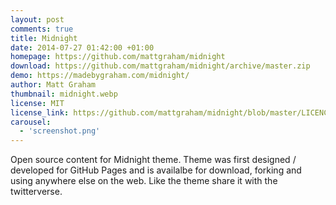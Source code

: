 ```yaml
---
layout: post
comments: true
title: Midnight
date: 2014-07-27 01:42:00 +01:00
homepage: https://github.com/mattgraham/midnight
download: https://github.com/mattgraham/midnight/archive/master.zip
demo: https://madebygraham.com/midnight/
author: Matt Graham
thumbnail: midnight.webp
license: MIT
license_link: https://github.com/mattgraham/midnight/blob/master/LICENCE
carousel:
  - 'screenshot.png'
---
```


Open source content for Midnight theme. Theme was first designed / developed for GitHub Pages and is availalbe for download, forking and using anywhere else on the web. Like the theme share it with the twitterverse.

